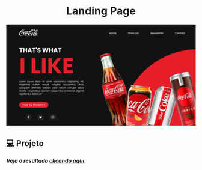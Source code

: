 <h1 align="center"> Landing Page </h1>

![Imagem de Exemplo](https://github.com/Vanvilas/LandingPage/blob/main/screenshots%20landingpage.jpeg)

## 💻 Projeto

_**Veja o resultado [clicando aqui](https://vanvilas.github.io/LandingPage)**_.
